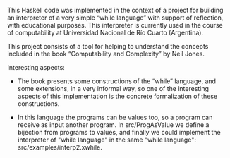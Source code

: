 This Haskell code was implemented in the context of a project for building 
an interpreter of a very simple “while language” with support of reflection, 
with educational purposes. 
This interpreter is currently used in the course of computability at 
Universidad Nacional de Río Cuarto (Argentina).

This project consists of a tool for helping to understand the concepts included 
in the book “Computability and Complexity” by Neil Jones. 

Interesting aspects:

* The book presents some constructions of the “while” language, and some extensions, 
  in a very informal way, so one of the interesting aspects of this implementation 
  is the concrete formalization of these constructions.

* In this language the programs can be values too, so a program can receive as
  input another program. In src/ProgAsValue we define a bijection from programs
  to values, and finally we could implement the interpreter of "while language"
  in the same "while language": src/examples/interp2.xwhile.

